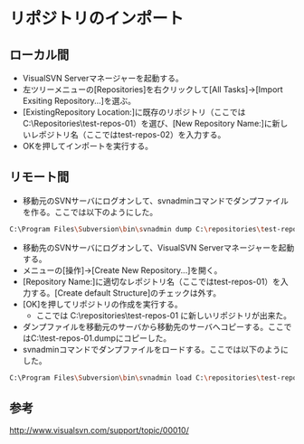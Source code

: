 ﻿# リポジトリのインポート

## ローカル間

- VisualSVN Serverマネージャーを起動する。
- 左ツリーメニューの[Repositories]を右クリックして[All Tasks]->[Import Exsiting Repository...]を選ぶ。
- [ExistingRepository Location:]に既存のリポジトリ（ここではC:\Repositories\test-repos-01）を選び、[New Repository Name:]に新しいレポジトリ名（ここではtest-repos-02）を入力する。
- OKを押してインポートを実行する。

## リモート間

- 移動元のSVNサーバにログオンして、svnadminコマンドでダンプファイルを作る。ここでは以下のようにした。

```bash
C:\Program Files\Subversion\bin\svnadmin dump C:\repositories\test-repos-01 > c:\test-repos-01.dump
```

- 移動先のSVNサーバにログオンして、VisualSVN Serverマネージャーを起動する。
- メニューの[操作]->[Create New Repository...]を開く。
- [Repository Name:]に適切なレポジトリ名（ここではtest-repos-01）を入力する。[Create default Structure]のチェックは外す。
- [OK]を押してリポジトリの作成を実行する。
  - ここでは C:\repositories\test-repos-01 に新しいリポジトリが出来た。
- ダンプファイルを移動元のサーバから移動先のサーバへコピーする。ここではC:\test-repos-01.dumpにコピーした。
- svnadminコマンドでダンプファイルをロードする。ここでは以下のようにした。

```bash
C:\Program Files\Subversion\bin\svnadmin load C:\repositories\test-repos-01 < C:\test-repos-01.dump
```

## 参考
http://www.visualsvn.com/support/topic/00010/

